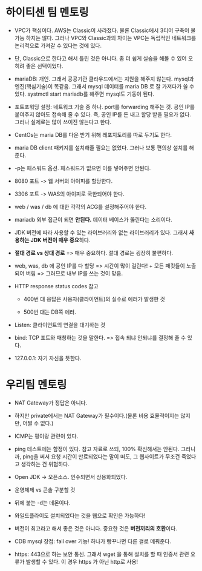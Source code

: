 # 하이티센 팀 멘토링

- VPC가 핵심이다. AWS는 Classic이 사라졌다. 물론 Classic에서 3티어 구축이 불가능 하지는 않다. 그러나 VPC와 Classic과의 차이는 VPC는 독립적인 네트워크를 논리적으로 가져갈 수 있다는 것에 있다.

- 단, Classic으로 한다고 해서 틀린 것은 아니다. 좀 더 쉽게 실습을 해볼 수 있어 오히려 좋은 선택이었다.

- mariaDB: 개인. 그래서 공공기관 클라우드에서는 지원을 해주지 않는다. mysql과 엔진(핵심기술)이 똑같음. 그래서 mysql 데이터를 maria DB 로 잘 가져다가 쓸 수 있다. systmctl start mariadb를 해주면 mysql도 기동이 된다.

- 포트포워딩 설정: 네트워크 기술 중 하나. port를 forwarding 해주는 것. 공인 IP를 붙여주지 않아도 접속해 줄 수 있다. 즉, 공인 IP를 돈 내고 할당 받을 필요가 없다. 그러나 실제로는 많이 쓰이진 않는다고 한다. 

- CentOs는 maria DB를 다운 받기 위해 레포지토리를 따로 두기도 한다. 

- maria DB client 패키지를 설치해줄 필요는 없었다. 그러나 보통 편의상 설치를 해준다. 

- -p는 패스워드 옵션. 패스워드가 없으면 이를 넣어주면 안된다. 

- 8080 포트 -> 웹 서버의 아이피를 할당한다.

- 3306 포트 -> WAS의 아이피로 국한되어야 한다. 

- web / was / db 에 대한 각각의 ACG를 설정해주어야 한다. 

- mariadb 외부 접근이 되면 **안된다.** 데이터 베이스가 뚫린다는 소리이다.  

- JDK 버전에 따라 사용할 수 있는 라이브러리와 없는 라이브러리가 있다. 그래서 **사용하는 JDK 버전이 매우 중요**하다.

- **절대 경로 vs 상대 경로** => 매우 중요하다.
절대 경로는 굉장히 불편하다. 

- web, was, db 에 공인 IP를 다 할당 => 시간이 많이 걸린다! + 모든 패킷들이 노출되어 버림 => 그러므로 내부 IP를 쓰는 것이 맞음.

- HTTP response status codes 참고
   
   - 400번 대 응답은 사용자(클라이언트)의 실수로 에러가 발생한 것
   
   - 500번 대는 DB쪽 에러. 
 
- Listen: 클라이언트의 연결을 대기하는 것

- bind: TCP 포트와 매칭하는 것을 말한다. => 접속 되냐 안되냐를 결정해 줄 수 있다.  

- 127.0.0.1: 자기 자신을 뜻한다. 



# 우리팀 멘토링

- NAT Gateway가 정답은 아니다.

- 하지만 private에서는 NAT Gateway가 필수이다.(물론 비용 효율적이지는 않지만, 어쩔 수 없다.)

- ICMP는 핑이랑 관련이 있다. 

- ping 테스트에는 함정이 있다. 참고 자료로 쓰되, 100% 확신해서는 안된다. 그러니까, ping을 써서 요청 시간이 만료되었다는 말이 떠도, 그 웹사이트가 무조건 죽었다고 생각하는 건 위험하다.

- Open JDK -> 오픈소스. 인수되면서 상용화되었다.

- 운영체제 vs 콘솔 구분할 것

- 뒤에 붙는 -d는 데몬이다. 

- 와일드플라이도 설치되었다는 것을 웹으로 확인은 가능하다!

- 버전이 최고라고 해서 좋은 것은 아니다. 중요한 것은 **버전끼리의 호환**이다. 

- CDB mysql 장점: fail over 기능! 하나가 빵꾸나면 다른 걸로 메꿔준다. 

- https: 443으로 하는 보안 통신. 그래서 wget 을 통해 설치를 할 때 인증서 관련 오류가 발생할 수 있다. 이 경우 https 가 아닌 http로 사용!
